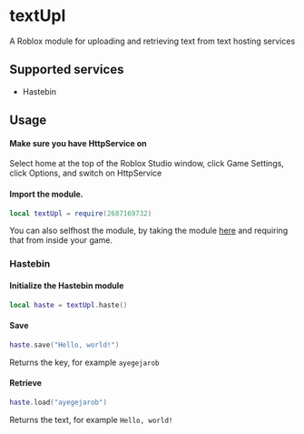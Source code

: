# textUpl

A Roblox module for uploading and retrieving text from text hosting services

## Supported services

- Hastebin

## Usage

#### Make sure you have HttpService on

Select home at the top of the Roblox Studio window, click Game Settings, click Options, and switch on HttpService


#### Import the module.

```lua
local textUpl = require(2687169732)
```
You can also selfhost the module, by taking the module [here](https://www.roblox.com/library/2687169732/TextUpl) and requiring that from inside your game.

### Hastebin

#### Initialize the Hastebin module

```lua
local haste = textUpl.haste()
```

#### Save
```lua
haste.save("Hello, world!")
```
Returns the key, for example `ayegejarob`
#### Retrieve
```lua
haste.load("ayegejarob")
```
Returns the text, for example `Hello, world!`